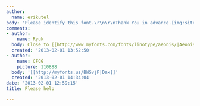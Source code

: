 ```yaml
---
author:
  name: erikutel
body: "Please identify this font.\r\n\r\nThank You in advance.[img:sites/default/files/old-images/Logo_4204.jpg]"
comments:
- author:
    name: Ryuk
  body: Close to [[http://www.myfonts.com/fonts/linotype/aeonis/|Aeonis]].
  created: '2013-02-01 13:52:50'
- author:
    name: CFCG
    picture: 110888
  body: '[[http://myfonts.us/BWSvjP|Dax]]'
  created: '2013-02-01 14:34:04'
date: '2013-02-01 12:59:15'
title: Please help

---
```

